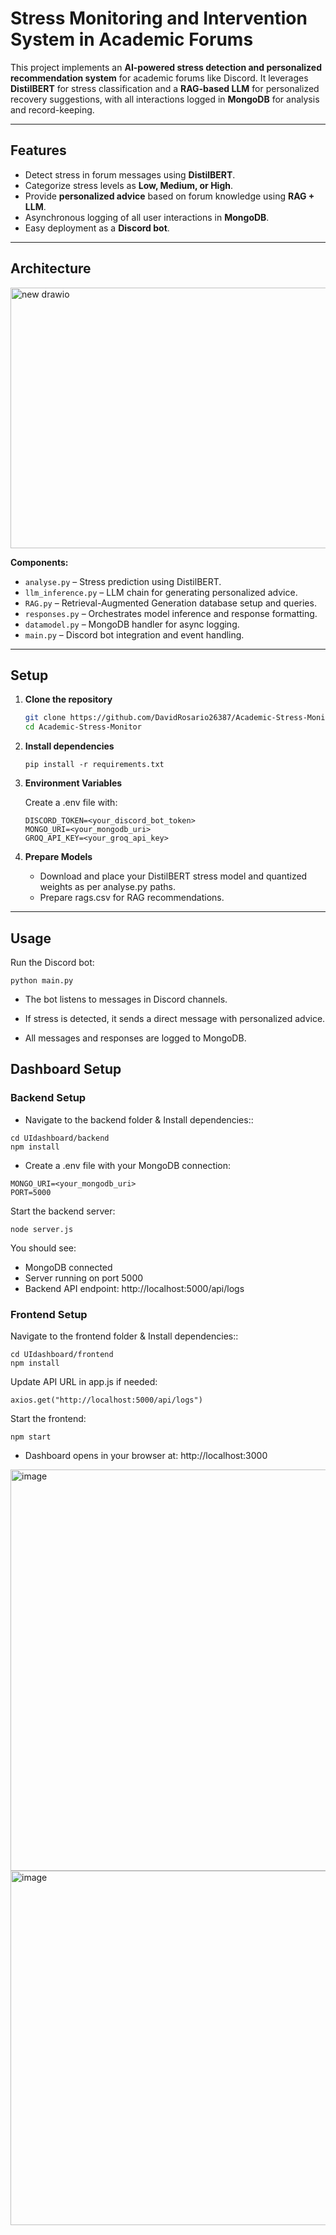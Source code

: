 # Stress Monitoring and Intervention System in Academic Forums

This project implements an **AI-powered stress detection and personalized recommendation system** for academic forums like Discord. It leverages **DistilBERT** for stress classification and a **RAG-based LLM** for personalized recovery suggestions, with all interactions logged in **MongoDB** for analysis and record-keeping.

---

## Features

- Detect stress in forum messages using **DistilBERT**.
- Categorize stress levels as **Low, Medium, or High**.
- Provide **personalized advice** based on forum knowledge using **RAG + LLM**.
- Asynchronous logging of all user interactions in **MongoDB**.
- Easy deployment as a **Discord bot**.

---

## Architecture

<img width="891" height="417" alt="new drawio" src="https://github.com/user-attachments/assets/50732fa0-8959-45f0-9987-569338815ab9" />


**Components:**

- `analyse.py` – Stress prediction using DistilBERT.
- `llm_inference.py` – LLM chain for generating personalized advice.
- `RAG.py` – Retrieval-Augmented Generation database setup and queries.
- `responses.py` – Orchestrates model inference and response formatting.
- `datamodel.py` – MongoDB handler for async logging.
- `main.py` – Discord bot integration and event handling.

---

## Setup

1. **Clone the repository**
    ```bash
    git clone https://github.com/DavidRosario26387/Academic-Stress-Monitor
    cd Academic-Stress-Monitor
    ```

2. **Install dependencies**
    ```
    pip install -r requirements.txt
    ```

3. **Environment Variables**

    Create a .env file with:
    ```
    DISCORD_TOKEN=<your_discord_bot_token>
    MONGO_URI=<your_mongodb_uri>
    GROQ_API_KEY=<your_groq_api_key>
    ```

4. **Prepare Models**
    
    - Download and place your DistilBERT stress model and quantized weights as per analyse.py paths.
    - Prepare rags.csv for RAG recommendations.
---

## Usage

Run the Discord bot:

```
python main.py
```

- The bot listens to messages in Discord channels.

- If stress is detected, it sends a direct message with personalized advice.

- All messages and responses are logged to MongoDB.

## Dashboard Setup

### Backend Setup

- Navigate to the backend folder & Install dependencies::

```
cd UIdashboard/backend
npm install
```

- Create a .env file with your MongoDB connection:
  
```
MONGO_URI=<your_mongodb_uri>
PORT=5000
```
Start the backend server:
```
node server.js
```

You should see:
- MongoDB connected
- Server running on port 5000
- Backend API endpoint: http://localhost:5000/api/logs

### Frontend Setup

Navigate to the frontend folder & Install dependencies::
```
cd UIdashboard/frontend
npm install
```

Update API URL in app.js if needed:
```
axios.get("http://localhost:5000/api/logs")
```
Start the frontend:
```
npm start
```
- Dashboard opens in your browser at: http://localhost:3000

<img width="1347" height="642" alt="image" src="https://github.com/user-attachments/assets/dcbe97a4-3358-4245-b205-8ddd78f843c6" />

<img width="1345" height="567" alt="image" src="https://github.com/user-attachments/assets/a3ea2fa4-7eb6-432f-9b9d-e7483acc7cb1" />
